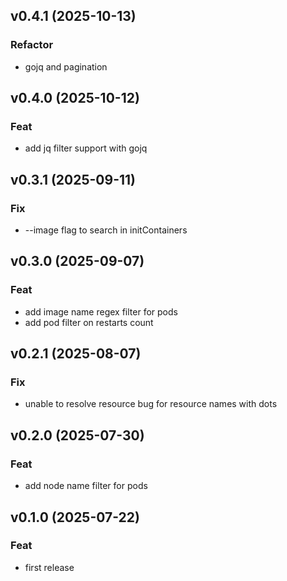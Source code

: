 ## v0.4.1 (2025-10-13)

### Refactor

-  gojq and pagination

## v0.4.0 (2025-10-12)

### Feat

- add jq filter support with gojq

## v0.3.1 (2025-09-11)

### Fix

- --image flag to search in initContainers

## v0.3.0 (2025-09-07)

### Feat

- add image name regex filter for pods
- add pod filter on restarts count

## v0.2.1 (2025-08-07)

### Fix

- unable to resolve resource bug for resource names with dots

## v0.2.0 (2025-07-30)

### Feat

- add node name filter for pods

## v0.1.0 (2025-07-22)

### Feat

- first release
